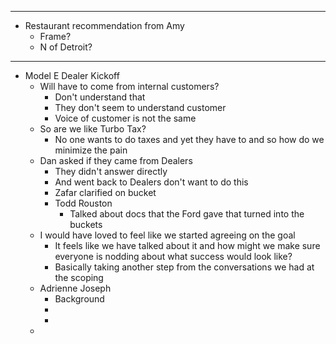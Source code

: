 - ---
- Restaurant recommendation from Amy
	- Frame?
	- N of Detroit?
- ---
- Model E Dealer Kickoff
	- Will have to come from internal customers?
		- Don't understand that
		- They don't seem to understand customer
		- Voice of customer is not the same
	- So are we like Turbo Tax?
		- No one wants to do taxes and yet they have to and so how do we minimize the pain
	- Dan asked if they came from Dealers
		- They didn't answer directly
		- And went back to Dealers don't want to do this
		- Zafar clarified on bucket
		- Todd Rouston
			- Talked about docs that the Ford gave that turned into the buckets
	- I would have loved to feel like we started agreeing on the goal
		- It feels like we have talked about it and how might we make sure everyone is nodding about what success would look like?
		- Basically taking another step from the conversations we had at the scoping
	- Adrienne Joseph
		- Background
		-
		-
	-